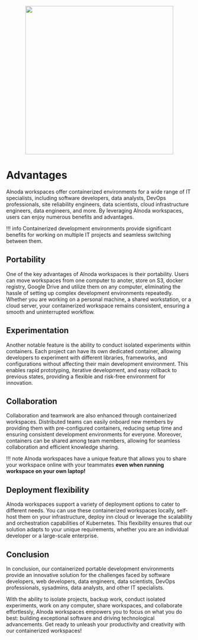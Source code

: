 
<p align="center">
  <img src="../img/messaging-service.svg" alt="" width="400">
</p>

# Advantages

Alnoda workspaces offer containerized environments for a wide range of IT specialists, including software developers, data analysts, 
DevOps professionals, site reliability engineers, data scientists, cloud infrastructure engineers, data engineers, and more. 
By leveraging Alnoda workspaces, users can enjoy numerous benefits and advantages.

!!! info
    Containerized development environments provide significant benefits for working on multiple IT projects and seamless 
    switching between them. 

## Portability
One of the key advantages of Alnoda workspaces is their portability. Users can move workspaces from one computer to anoter, 
store on S3, docker registry, Google Drive and utilize them on any computer, eliminating the hassle of setting up complex development environments repeatedly. 
Whether you are working on a personal machine, a shared workstation, or a cloud server, your containerized workspace remains consistent, 
ensuring a smooth and uninterrupted workflow.

## Experimentation
Another notable feature is the ability to conduct isolated experiments within containers. Each project can have its own dedicated 
container, allowing developers to experiment with different libraries, frameworks, and configurations without affecting their main 
development environment. This enables rapid prototyping, iterative development, and easy rollback to previous states, providing a 
flexible and risk-free environment for innovation.

## Collaboration
Collaboration and teamwork are also enhanced through containerized workspaces. Distributed teams can easily onboard new members 
by providing them with pre-configured containers, reducing setup time and ensuring consistent development environments for everyone. 
Moreover, containers can be shared among team members, allowing for seamless collaboration and efficient knowledge sharing. 

!!! note
    Alnoda workspaces have a unique feature that allows you to share your workspace online with your teammates __even when running workspace on your own laptop!__

## Deployment flexibility
Alnoda workspaces support a variety of deployment options to cater to different needs. You can use these containerized workspaces 
locally, self-host them on your infrastructure, deploy inn cloud or leverage the scalability and orchestration capabilities of Kubernetes. 
This flexibility ensures that our solution adapts to your unique requirements, whether you are an individual developer or a 
large-scale enterprise.

## Conclusion 
In conclusion, our containerized portable development environments provide an innovative solution for the challenges faced by 
software developers, web developers, data engineers, data scientists, DevOps professionals, sysadmins, data analysts, and other 
IT specialists. 

With the ability to isolate projects, backup work, conduct isolated experiments, work on any computer, share 
workspaces, and collaborate effortlessly, Alnoda workspaces empowers you to focus on what you do best: building exceptional software 
and driving technological advancements. Get ready to unleash your productivity and creativity with our containerized workspaces!


